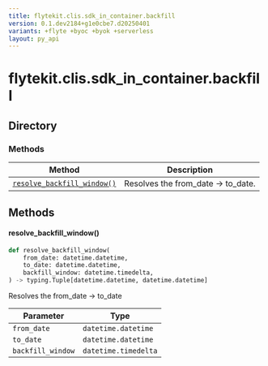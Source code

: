 ```yaml
---
title: flytekit.clis.sdk_in_container.backfill
version: 0.1.dev2184+g1e0cbe7.d20250401
variants: +flyte +byoc +byok +serverless
layout: py_api
---
```


# flytekit.clis.sdk_in_container.backfill

## Directory

### Methods

| Method | Description |
|-|-|
| [`resolve_backfill_window()`](#resolve_backfill_window) | Resolves the from_date -> to_date. |


## Methods

#### resolve_backfill_window()

```python
def resolve_backfill_window(
    from_date: datetime.datetime,
    to_date: datetime.datetime,
    backfill_window: datetime.timedelta,
) -> typing.Tuple[datetime.datetime, datetime.datetime]
```
Resolves the from_date -> to_date


| Parameter | Type |
|-|-|
| `from_date` | `datetime.datetime` |
| `to_date` | `datetime.datetime` |
| `backfill_window` | `datetime.timedelta` |

